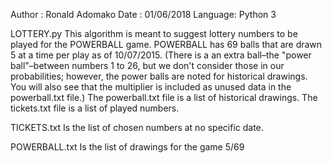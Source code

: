 Author  : Ronald Adomako
Date    : 01/06/2018
Language: Python 3

LOTTERY.py
This algorithm is meant to suggest lottery numbers to be played for the POWERBALL game.  POWERBALL has 69 balls that are drawn 5 at a time per play as of 10/07/2015.  (There is a an extra ball–the "power ball"–between numbers 1 to 26, but we don't consider those in our probabilities; however, the power balls are noted for historical drawings.  You will also see that the multiplier is included as unused data in the powerball.txt file.) The powerball.txt file is a list of historical drawings.  The tickets.txt file is a list of played numbers.  

TICKETS.txt
Is the list of chosen numbers at no specific date.

POWERBALL.txt
Is the list of drawings for the game 5/69 

